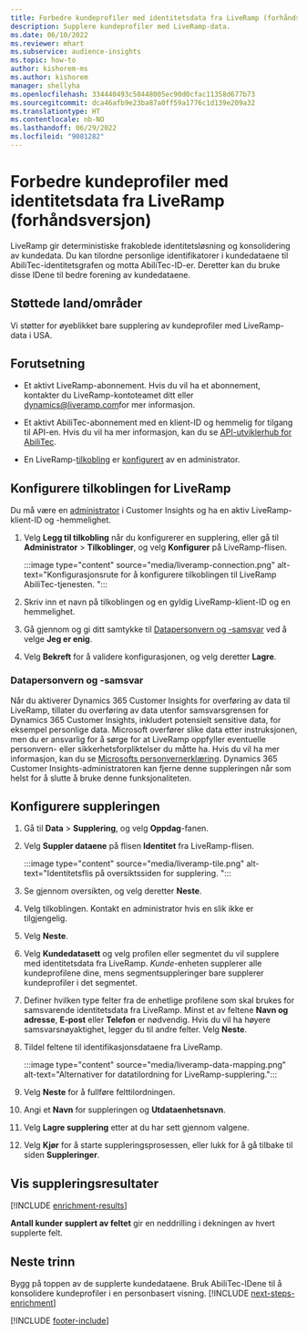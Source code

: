 ```yaml
---
title: Forbedre kundeprofiler med identitetsdata fra LiveRamp (forhåndsversjon)
description: Supplere kundeprofiler med LiveRamp-data.
ms.date: 06/10/2022
ms.reviewer: mhart
ms.subservice: audience-insights
ms.topic: how-to
author: kishorem-ms
ms.author: kishorem
manager: shellyha
ms.openlocfilehash: 334440493c50448005ec90d0cfac11358d677b73
ms.sourcegitcommit: dca46afb9e23ba87a0ff59a1776c1d139e209a32
ms.translationtype: HT
ms.contentlocale: nb-NO
ms.lasthandoff: 06/29/2022
ms.locfileid: "9081282"
---
```

# <a name="enrich-customer-profiles-with-identity-data-from-liveramp-preview"></a>Forbedre kundeprofiler med identitetsdata fra LiveRamp (forhåndsversjon)

LiveRamp gir deterministiske frakoblede identitetsløsning og konsolidering av kundedata. Du kan tilordne personlige identifikatorer i kundedataene til AbiliTec-identitetsgrafen og motta AbiliTec-ID-er. Deretter kan du bruke disse IDene til bedre forening av kundedataene.

## <a name="supported-countriesregions"></a>Støttede land/områder

Vi støtter for øyeblikket bare supplering av kundeprofiler med LiveRamp-data i USA.

## <a name="prerequisites"></a>Forutsetning

- Et aktivt LiveRamp-abonnement. Hvis du vil ha et abonnement, kontakter du LiveRamp-kontoteamet ditt eller [dynamics@liveramp.com](mailto:dynamics@liveramp.com)for mer informasjon.

- Et aktivt AbiliTec-abonnement med en klient-ID og hemmelig for tilgang til API-en. Hvis du vil ha mer informasjon, kan du se [API-utviklerhub for AbiliTec](https://developers.liveramp.com/abilitec-api/).

- En LiveRamp-[tilkobling](connections.md) er [konfigurert](#configure-the-connection-for-liveramp) av en administrator.

## <a name="configure-the-connection-for-liveramp"></a>Konfigurere tilkoblingen for LiveRamp

Du må være en [administrator](permissions.md#admin) i Customer Insights og ha en aktiv LiveRamp-klient-ID og -hemmelighet.

1. Velg **Legg til tilkobling** når du konfigurerer en supplering, eller gå til **Administrator** > **Tilkoblinger**, og velg **Konfigurer** på LiveRamp-flisen.

   :::image type="content" source="media/liveramp-connection.png" alt-text="Konfigurasjonsrute for å konfigurere tilkoblingen til LiveRamp AbiliTec-tjenesten. ":::

1. Skriv inn et navn på tilkoblingen og en gyldig LiveRamp-klient-ID og en hemmelighet.

1. Gå gjennom og gi ditt samtykke til [Datapersonvern og -samsvar](#data-privacy-and-compliance) ved å velge **Jeg er enig**.

1. Velg **Bekreft** for å validere konfigurasjonen, og velg deretter **Lagre**.

### <a name="data-privacy-and-compliance"></a>Datapersonvern og -samsvar

Når du aktiverer Dynamics 365 Customer Insights for overføring av data til LiveRamp, tillater du overføring av data utenfor samsvarsgrensen for Dynamics 365 Customer Insights, inkludert potensielt sensitive data, for eksempel personlige data. Microsoft overfører slike data etter instruksjonen, men du er ansvarlig for å sørge for at LiveRamp oppfyller eventuelle personvern- eller sikkerhetsforpliktelser du måtte ha. Hvis du vil ha mer informasjon, kan du se [Microsofts personvernerklæring](https://go.microsoft.com/fwlink/?linkid=396732). Dynamics 365 Customer Insights-administratoren kan fjerne denne suppleringen når som helst for å slutte å bruke denne funksjonaliteten.

## <a name="configure-the-enrichment"></a>Konfigurere suppleringen

1. Gå til **Data** > **Supplering**, og velg **Oppdag**-fanen.

1. Velg **Suppler dataene** på flisen **Identitet** fra LiveRamp-flisen.

   :::image type="content" source="media/liveramp-tile.png" alt-text="Identitetsflis på oversiktssiden for supplering. ":::

1. Se gjennom oversikten, og velg deretter **Neste**.

1. Velg tilkoblingen. Kontakt en administrator hvis en slik ikke er tilgjengelig.

1. Velg **Neste**.

1. Velg **Kundedatasett** og velg profilen eller segmentet du vil supplere med identitetsdata fra LiveRamp. *Kunde*-enheten supplerer alle kundeprofilene dine, mens segmentsuppleringer bare supplerer kundeprofiler i det segmentet.

1. Definer hvilken type felter fra de enhetlige profilene som skal brukes for samsvarende identitetsdata fra LiveRamp. Minst et av feltene **Navn og adresse**, **E-post** eller **Telefon** er nødvendig. Hvis du vil ha høyere samsvarsnøyaktighet, legger du til andre felter. Velg **Neste**.

1. Tildel feltene til identifikasjonsdataene fra LiveRamp.

   :::image type="content" source="media/liveramp-data-mapping.png" alt-text="Alternativer for datatilordning for LiveRamp-supplering.":::

1. Velg **Neste** for å fullføre felttilordningen.

1. Angi et **Navn** for suppleringen og **Utdataenhetsnavn**.

1. Velg **Lagre supplering** etter at du har sett gjennom valgene.

1. Velg **Kjør** for å starte suppleringsprosessen, eller lukk for å gå tilbake til siden **Suppleringer**.

## <a name="view-enrichment-results"></a>Vis suppleringsresultater

[!INCLUDE [enrichment-results](includes/enrichment-results.md)]

**Antall kunder supplert av feltet** gir en neddrilling i dekningen av hvert supplerte felt.

## <a name="next-steps"></a>Neste trinn

Bygg på toppen av de supplerte kundedataene. Bruk AbiliTec-IDene til å konsolidere kundeprofiler i en personbasert visning.
[!INCLUDE [next-steps-enrichment](includes/next-steps-enrichment.md)]

[!INCLUDE [footer-include](includes/footer-banner.md)]
